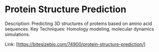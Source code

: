 # Protein Structure Prediction
Description: Predicting 3D structures of proteins based on amino acid sequences.
Key Techniques: Homology modeling, molecular dynamics simulations.

Link: [https://bitesizebio.com/74900/protein-structure-prediction/]
